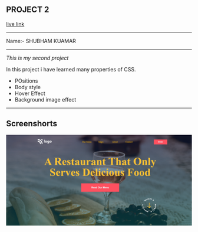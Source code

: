 ## PROJECT 2
[live link](shubham-live-class-project-2.netlify.app)

---
Name:- SHUBHAM KUAMAR

---
*This is my second project*

In this project i have learned many properties of CSS.

- POsitions
- Body style
- Hover Effect
- Background image effect
---
## Screenshorts
![Screenshort](./screenshort/Screenshot.png)